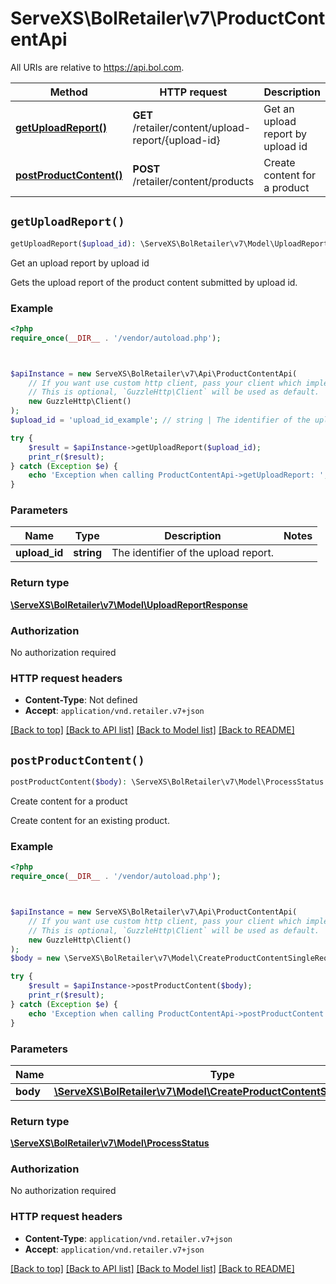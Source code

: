 # ServeXS\BolRetailer\v7\ProductContentApi

All URIs are relative to https://api.bol.com.

Method | HTTP request | Description
------------- | ------------- | -------------
[**getUploadReport()**](ProductContentApi.md#getUploadReport) | **GET** /retailer/content/upload-report/{upload-id} | Get an upload report by upload id
[**postProductContent()**](ProductContentApi.md#postProductContent) | **POST** /retailer/content/products | Create content for a product


## `getUploadReport()`

```php
getUploadReport($upload_id): \ServeXS\BolRetailer\v7\Model\UploadReportResponse
```

Get an upload report by upload id

Gets the upload report of the product content submitted by upload id.

### Example

```php
<?php
require_once(__DIR__ . '/vendor/autoload.php');



$apiInstance = new ServeXS\BolRetailer\v7\Api\ProductContentApi(
    // If you want use custom http client, pass your client which implements `GuzzleHttp\ClientInterface`.
    // This is optional, `GuzzleHttp\Client` will be used as default.
    new GuzzleHttp\Client()
);
$upload_id = 'upload_id_example'; // string | The identifier of the upload report.

try {
    $result = $apiInstance->getUploadReport($upload_id);
    print_r($result);
} catch (Exception $e) {
    echo 'Exception when calling ProductContentApi->getUploadReport: ', $e->getMessage(), PHP_EOL;
}
```

### Parameters

Name | Type | Description  | Notes
------------- | ------------- | ------------- | -------------
 **upload_id** | **string**| The identifier of the upload report. |

### Return type

[**\ServeXS\BolRetailer\v7\Model\UploadReportResponse**](../Model/UploadReportResponse.md)

### Authorization

No authorization required

### HTTP request headers

- **Content-Type**: Not defined
- **Accept**: `application/vnd.retailer.v7+json`

[[Back to top]](#) [[Back to API list]](../../README.md#endpoints)
[[Back to Model list]](../../README.md#models)
[[Back to README]](../../README.md)

## `postProductContent()`

```php
postProductContent($body): \ServeXS\BolRetailer\v7\Model\ProcessStatus
```

Create content for a product

Create content for an existing product.

### Example

```php
<?php
require_once(__DIR__ . '/vendor/autoload.php');



$apiInstance = new ServeXS\BolRetailer\v7\Api\ProductContentApi(
    // If you want use custom http client, pass your client which implements `GuzzleHttp\ClientInterface`.
    // This is optional, `GuzzleHttp\Client` will be used as default.
    new GuzzleHttp\Client()
);
$body = new \ServeXS\BolRetailer\v7\Model\CreateProductContentSingleRequest(); // \ServeXS\BolRetailer\v7\Model\CreateProductContentSingleRequest

try {
    $result = $apiInstance->postProductContent($body);
    print_r($result);
} catch (Exception $e) {
    echo 'Exception when calling ProductContentApi->postProductContent: ', $e->getMessage(), PHP_EOL;
}
```

### Parameters

Name | Type | Description  | Notes
------------- | ------------- | ------------- | -------------
 **body** | [**\ServeXS\BolRetailer\v7\Model\CreateProductContentSingleRequest**](../Model/CreateProductContentSingleRequest.md)|  | [optional]

### Return type

[**\ServeXS\BolRetailer\v7\Model\ProcessStatus**](../Model/ProcessStatus.md)

### Authorization

No authorization required

### HTTP request headers

- **Content-Type**: `application/vnd.retailer.v7+json`
- **Accept**: `application/vnd.retailer.v7+json`

[[Back to top]](#) [[Back to API list]](../../README.md#endpoints)
[[Back to Model list]](../../README.md#models)
[[Back to README]](../../README.md)
